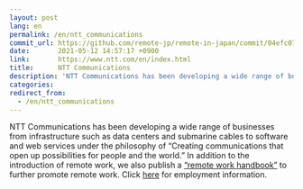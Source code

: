 ```yaml
---
layout: post
lang: en
permalink: /en/ntt_communications
commit_url: https://github.com/remote-jp/remote-in-japan/commit/04efc076de47073c15cc4cf655f7c043b10eed21
date:       2021-05-12 14:57:17 +0900
link:       https://www.ntt.com/en/index.html
title:      NTT Communications
description: 'NTT Communications has been developing a wide range of businesses from infrastructure such as data centers and submarine cables to software and web services under the philosophy of “Creating communications that open up possibilities for people and the world.” In addition to the introduction of remote work, we also publish a “remote work handbook” to further promote remote work. Click here for employment information.'
categories: 
redirect_from:
  - /en/ntt_communications
---
```


<p>NTT Communications has been developing a wide range of businesses from infrastructure such as data centers and submarine cables to software and web services under the philosophy of “Creating communications that open up possibilities for people and the world.” In addition to the introduction of remote work, we also publish a <a href="https://nttcom.github.io/remote-work-handbook/">“remote work handbook”</a> to further promote remote work. Click <a href="https://www.ntt.com/about-us/recruit/scout/">here</a> for employment information.</p>
